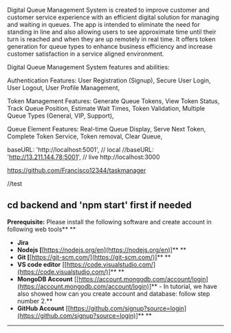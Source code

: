 Digital Queue Management System is created to improve customer and customer service experience with an efficient digital solution for managing and waiting in queues. The app is intended to eliminate the need for standing in line and also allowing users to see approximate time until their turn is reached and when they are up remotely in real time. It offers token generation for queue types to enhance business efficiency and increase customer satisfaction in a service aligned environment.

Digital Queue Management System features and abilities:

Authentication Features:
    User Registration (Signup),
    Secure User Login,
	User Logout,
	User Profile Management,

Token Management Features:
	Generate Queue Tokens,
	View Token Status,
	Track Queue Position,
	Estimate Wait Times,
	Token Validation,
	Multiple Queue Types (General, VIP, Support),

Queue Element Features:
	Real-time Queue Display,
	Serve Next Token,
	Complete Token Service,
	Token removal,
	Clear Queue,

baseURL: 'http://localhost:5001', // local
  //baseURL: 'http://13.211.144.78:5001', // live
  http://localhost:3000

  https://github.com/Francisco12344/taskmanager

  //test

  cd backend and 'npm start' first if needed
---

**Prerequisite:** Please install the following software and create account in following web tools** **
* **Jira**
* **Nodejs [**[https://nodejs.org/en](https://nodejs.org/en)]** **
* **Git [**[https://git-scm.com/](https://git-scm.com/)]** **
* **VS code editor** [[https://code.visualstudio.com/](https://code.visualstudio.com/)]** **
* **MongoDB Account** [[https://account.mongodb.com/account/login](https://account.mongodb.com/account/login)]** - In tutorial, we have also showed how can you create account and database: follow step number 2.**
* **GitHub Account** [[https://github.com/signup?source=login](https://github.com/signup?source=login)]** **

---


